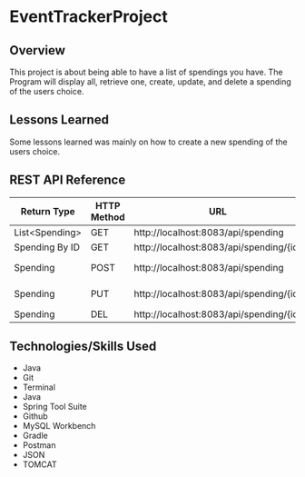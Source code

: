 # EventTrackerProject

## Overview

This project is about being able to have a list of spendings you have. The Program will display all, retrieve one, create, update, and delete a spending of the users choice.

## Lessons Learned

Some lessons learned was mainly on how to create a new spending of the users choice.

## REST API Reference

<table>
<thead>
<tr>
<th>Return Type</th>
<th>HTTP Method</th>
<th>URL</th>
<th>Request Body</th>
<th>Purpose</th>
</tr>
</thead>
<tbody>
<tr>
<td>List&lt;Spending&gt;</td>
<td>GET</td>
<td>http://localhost:8083/api/spending</td>
<td></td>
<td>List</td>
</tr>
<tr>
<td>Spending By ID</td>
<td>GET</td>
<td>http://localhost:8083/api/spending/{id}</td>
<td></td>
<td>Retrieve</td>
</tr>
<tr>
<td>Spending</td>
<td>POST</td>
<td>http://localhost:8083/api/spending</td>
<td>User JSON</td>
<td>Create</td>
</tr>
<tr>
<td>Spending</td>
<td>PUT</td>
<td> http://localhost:8083/api/spending/{id}</td>
<td>User JSON</td>
<td>Update</td>
</tr>
<tr>
<td>Spending</td>
<td>DEL</td>
<td>http://localhost:8083/api/spending/{id}</td>
<td></td>
<td>Delete</td>
</tr>
</tbody>
</table>

<!-- * View Spendings list: GET http://localhost:8083/api/spending
* View Spendings by ID: GET http://localhost:8083/api/spending/{id}
* View Create Spendings: POST http://localhost:8083/api/spending
* View Update Spendings: PUT http://localhost:8083/api/spending/{id}
* View Delete Spendings: DEL http://localhost:8083/api/spending/{id} -->

## Technologies/Skills Used

-   Java
-   Git
-   Terminal
-   Java
-   Spring Tool Suite
-   Github
-   MySQL Workbench
-   Gradle
-   Postman
-   JSON
-   TOMCAT
